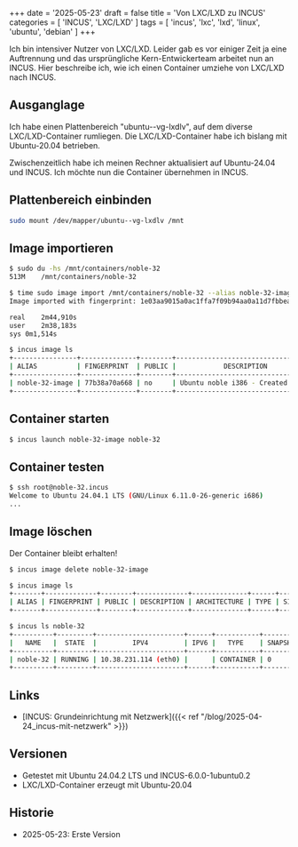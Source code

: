 +++
date = '2025-05-23'
draft = false
title = 'Von LXC/LXD zu INCUS'
categories = [ 'INCUS', 'LXC/LXD' ]
tags = [ 'incus', 'lxc', 'lxd', 'linux', 'ubuntu', 'debian' ]
+++

<!--
Von LXC/LXD zu INCUS
====================
-->

Ich bin intensiver Nutzer von LXC/LXD.
Leider gab es vor einiger Zeit ja eine Auftrennung
und das ursprüngliche Kern-Entwickerteam arbeitet nun
an INCUS. Hier beschreibe ich, wie ich einen Container
umziehe von LXC/LXD nach INCUS.

<!-- more -->

## Ausganglage

Ich habe einen Plattenbereich "ubuntu--vg-lxdlv",
auf dem diverse LXC/LXD-Container rumliegen.
Die LXC/LXD-Container habe ich bislang mit Ubuntu-20.04
betrieben.

Zwischenzeitlich habe ich meinen Rechner aktualisiert auf
Ubuntu-24.04 und INCUS. Ich möchte nun die Container
übernehmen in INCUS.

## Plattenbereich einbinden

```sh
sudo mount /dev/mapper/ubuntu--vg-lxdlv /mnt
```

## Image importieren

```sh
$ sudo du -hs /mnt/containers/noble-32
513M	/mnt/containers/noble-32

$ time sudo image import /mnt/containers/noble-32 --alias noble-32-image
Image imported with fingerprint: 1e03aa9015a0ac1ffa7f09b94aa0a11d7fbbeaeae73af170e3a8ade540f2fd8e

real	2m44,910s
user	2m38,183s
sys	0m1,514s

$ incus image ls
+----------------+--------------+--------+------------------------------------+--------------+-----------+-----------+-----------------------+
| ALIAS          | FINGERPRINT  | PUBLIC |            DESCRIPTION             | ARCHITECTURE |   TYPE    |   SIZE    |      UPLOAD DATE      |
+----------------+--------------+--------+------------------------------------+--------------+-----------+-----------+-----------------------+
| noble-32-image | 77b38a70a668 | no     | Ubuntu noble i386 - Created by uli | i686         | CONTAINER | 109.36MiB | 2025/05/23 19:28 CEST |
+----------------+--------------+--------+------------------------------------+--------------+-----------+-----------+-----------------------+
```

## Container starten

```sh
$ incus launch noble-32-image noble-32
```

## Container testen

```sh
$ ssh root@noble-32.incus
Welcome to Ubuntu 24.04.1 LTS (GNU/Linux 6.11.0-26-generic i686)
...
```

## Image löschen

Der Container bleibt erhalten!

```sh
$ incus image delete noble-32-image

$ incus image ls
+-------+-------------+--------+-------------+--------------+------+------+-------------+
| ALIAS | FINGERPRINT | PUBLIC | DESCRIPTION | ARCHITECTURE | TYPE | SIZE | UPLOAD DATE |
+-------+-------------+--------+-------------+--------------+------+------+-------------+

$ incus ls noble-32
+----------+---------+----------------------+------+-----------+-----------+
|   NAME   |  STATE  |         IPV4         | IPV6 |   TYPE    | SNAPSHOTS |
+----------+---------+----------------------+------+-----------+-----------+
| noble-32 | RUNNING | 10.38.231.114 (eth0) |      | CONTAINER | 0         |
+----------+---------+----------------------+------+-----------+-----------+
```

Links
-----

- [INCUS: Grundeinrichtung mit Netzwerk]({{< ref "/blog/2025-04-24_incus-mit-netzwerk" >}})

Versionen
---------

- Getestet mit Ubuntu 24.04.2 LTS und INCUS-6.0.0-1ubuntu0.2
- LXC/LXD-Container erzeugt mit Ubuntu-20.04

Historie
--------

- 2025-05-23: Erste Version
